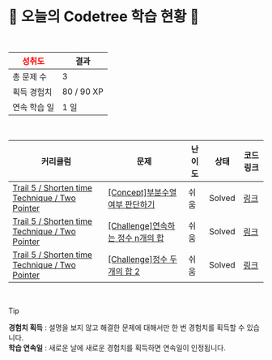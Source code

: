 # 🌲 오늘의 Codetree 학습 현황 🌲

<br />

| <span style="color:red;display:block;text-align:center;"> **성취도**</span> | 결과 |
|---|---|
| 총 문제 수 | 3 |
| 획득 경험치 | 80 / 90 XP |
| 연속 학습 일 | 1 일 |

<br />

|커리큘럼|문제|난이도|상태|코드 링크|
|---|---|---|---|---|
|[Trail 5 / Shorten time Technique / Two Pointer](https://www.codetree.ai/trail-info/intermediate-mid/)|[[Concept]부분수열 여부 판단하기](https://www.codetree.ai/trails/complete/curated-cards/intro-determine-subsequence/)|쉬움|Solved|[링크](https://github.com/dlrtn/codetree-TILs/blob/main/250320/%EB%B6%80%EB%B6%84%EC%88%98%EC%97%B4%20%EC%97%AC%EB%B6%80%20%ED%8C%90%EB%8B%A8%ED%95%98%EA%B8%B0/determine-subsequence.java)|
|[Trail 5 / Shorten time Technique / Two Pointer](https://www.codetree.ai/trail-info/intermediate-mid/)|[[Challenge]연속하는 정수 n개의 합](https://www.codetree.ai/trails/complete/curated-cards/challenge-sum-of-consecutive-n-integers/)|쉬움|Solved|[링크](https://github.com/dlrtn/codetree-TILs/blob/main/250320/%EC%97%B0%EC%86%8D%ED%95%98%EB%8A%94%20%EC%A0%95%EC%88%98%20N%EA%B0%9C%EC%9D%98%20%ED%95%A9/sum-of-consecutive-n-integers.java)|
|[Trail 5 / Shorten time Technique / Two Pointer](https://www.codetree.ai/trail-info/intermediate-mid/)|[[Challenge]정수 두 개의 합 2](https://www.codetree.ai/trails/complete/curated-cards/challenge-sum-of-two-integers-2/)|쉬움|Solved|[링크](https://github.com/dlrtn/codetree-TILs/blob/main/250320/%EC%A0%95%EC%88%98%20%EB%91%90%20%EA%B0%9C%EC%9D%98%20%ED%95%A9%202/sum-of-two-integers-2.java)|


<br />

> [!TIP]
> **경험치 획득** : 설명을 보지 않고 해결한 문제에 대해서만 한 번 경험치를 획득할 수 있습니다.  
> **학습 연속일** : 새로운 날에 새로운 경험치를 획득하면 연속일이 인정됩니다.

